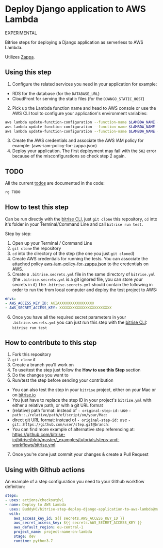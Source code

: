 # Deploy Django application to AWS Lambda

EXPERIMENTAL

Bitrise steps for deploying a Django application as serverless to AWS Lambda.

Utilizes [Zappa](https://pypi.org/project/zappa/).

## Using this step

1. Configure the related services you need in your application for example:
  * RDS for the database (for the `DATABASE_URL`)
  * CloudFront for serving the static files (for the `DJANGO_STATIC_HOST`)
2. Pick up the Lambda function name and head to AWS console or use the AWS CLI tool to configure your application's environment variables:
```bash
aws lambda update-function-configuration --function-name $LAMBDA_NAME --environment Variables={SECRET_KEY=xxx}
aws lambda update-function-configuration --function-name $LAMBDA_NAME --environment Variables={DATABASE_URL=xxx}
aws lambda update-function-configuration --function-name $LAMBDA_NAME --environment Variables={DJANGO_STATIC_HOST=xxx}
```
3. Create the AWS credentials and associate the AWS IAM policy for example: (aws-iam-policy-for-zappa.json)
4. Deploy your application. The first deployment may fail with the `502` error because of the misconfigurations so check step 2 again.

## TODO

All the current [todos](search?q=TODO&unscoped_q=TODO) are documented in the code:

```bash
rg TODO
```


## How to test this step

Can be run directly with the [bitrise CLI](https://github.com/bitrise-io/bitrise),
just `git clone` this repository, `cd` into it's folder in your Terminal/Command Line
and call `bitrise run test`.

Step by step:

1. Open up your Terminal / Command Line
2. `git clone` the repository
3. `cd` into the directory of the step (the one you just `git clone`d)
4. Create AWS credentials for running the tests. You can associate the attached policy [aws-iam-policy-for-zappa.json](aws-iam-policy-for-zappa.json) to the credentials on AWS.
5. Create a `.bitrise.secrets.yml` file in the same directory of `bitrise.yml`
   (the `.bitrise.secrets.yml` is a git ignored file, you can store your secrets in it)
   The `.bitrise.secrets.yml` should contain the following in order to run the from local computer and deploy the test project to AWS:
  ```yaml
  envs:
  - AWS_ACCESS_KEY_ID: AKIAXXXXXXXXXXXXXXXX
  - AWS_SECRET_ACCESS_KEY: XXXXXXXXXXXXXXXXXXXXXXXX
  ```
6. Once you have all the required secret parameters in your `.bitrise.secrets.yml` you can just run this step with the [bitrise CLI](https://github.com/bitrise-io/bitrise): `bitrise run test`

## How to contribute to this step

1. Fork this repository
2. `git clone` it
3. Create a branch you'll work on
4. To use/test the step just follow the **How to use this Step** section
5. Do the changes you want to
6. Run/test the step before sending your contribution
  * You can also test the step in your `bitrise` project, either on your Mac or on [bitrise.io](https://www.bitrise.io)
  * You just have to replace the step ID in your project's `bitrise.yml` with either a relative path, or with a git URL format
  * (relative) path format: instead of `- original-step-id:` use `- path::./relative/path/of/script/on/your/Mac:`
  * direct git URL format: instead of `- original-step-id:` use `- git::https://github.com/user/step.git@branch:`
  * You can find more example of alternative step referencing at: https://github.com/bitrise-io/bitrise/blob/master/_examples/tutorials/steps-and-workflows/bitrise.yml
7. Once you're done just commit your changes & create a Pull Request


## Using with Github actions

An example of a step configuration you need to your Github workflow definition:

```yaml
steps:
- uses: actions/checkout@v1
- name: Deploy to AWS Lambda
  uses: BuddyHC/bitrise-step-deploy-django-application-to-aws-lambda@master
  with:
    aws_access_key_id: ${{ secrets.AWS_ACCESS_KEY_ID }}
    aws_secret_access_key: ${{ secrets.AWS_SECRET_ACCESS_KEY }}
    aws_default_region: eu-central-1
    project_name: project-name-on-lambda
    stage: dev
    runtime: python3.7
```